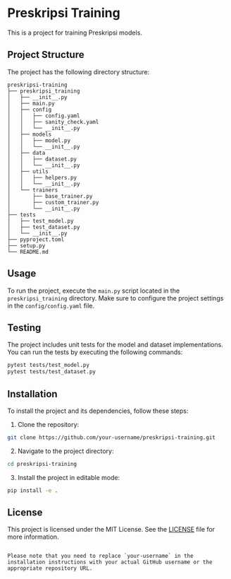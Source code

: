 # Preskripsi Training

This is a project for training Preskripsi models.

## Project Structure

The project has the following directory structure:

```
preskripsi-training
├── preskripsi_training
│   ├── __init__.py
│   ├── main.py
│   ├── config
│   │   ├── config.yaml
│   │   ├── sanity_check.yaml
│   │   └── __init__.py
│   ├── models
│   │   ├── model.py
│   │   └── __init__.py
│   ├── data
│   │   ├── dataset.py
│   │   └── __init__.py
│   ├── utils
│   │   ├── helpers.py
│   │   └── __init__.py
│   └── trainers
│       ├── base_trainer.py
│       ├── custom_trainer.py
│       └── __init__.py
├── tests
│   ├── test_model.py
│   ├── test_dataset.py
│   └── __init__.py
├── pyproject.toml
├── setup.py
└── README.md
```

## Usage

To run the project, execute the `main.py` script located in the `preskripsi_training` directory. Make sure to configure the project settings in the `config/config.yaml` file.

## Testing

The project includes unit tests for the model and dataset implementations. You can run the tests by executing the following commands:

```bash
pytest tests/test_model.py
pytest tests/test_dataset.py
```

## Installation

To install the project and its dependencies, follow these steps:

1. Clone the repository:

```bash
git clone https://github.com/your-username/preskripsi-training.git
```

2. Navigate to the project directory:

```bash
cd preskripsi-training
```

3. Install the project in editable mode:

```bash
pip install -e .
```

## License

This project is licensed under the MIT License. See the [LICENSE](LICENSE) file for more information.
```

Please note that you need to replace `your-username` in the installation instructions with your actual GitHub username or the appropriate repository URL.